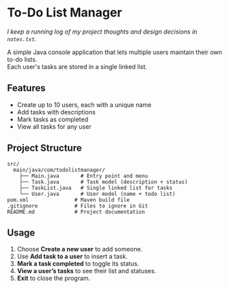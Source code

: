 # To-Do List Manager

*I keep a running log of my project thoughts and design decisions in `notes.txt`.*

A simple Java console application that lets multiple users maintain their own to-do lists.  
Each user's tasks are stored in a single linked list.

## Features

- Create up to 10 users, each with a unique name  
- Add tasks with descriptions  
- Mark tasks as completed  
- View all tasks for any user  

## Project Structure

```
src/
  main/java/com/todolistmanager/
    ├── Main.java       # Entry point and menu  
    ├── Task.java       # Task model (description + status)  
    ├── TaskList.java   # Single linked list for tasks  
    └── User.java       # User model (name + todo list)  
pom.xml               # Maven build file  
.gitignore            # Files to ignore in Git  
README.md             # Project documentation  
```

## Usage

1. Choose **Create a new user** to add someone.  
2. Use **Add task to a user** to insert a task.  
3. **Mark a task completed** to toggle its status.  
4. **View a user’s tasks** to see their list and statuses.  
5. **Exit** to close the program.

